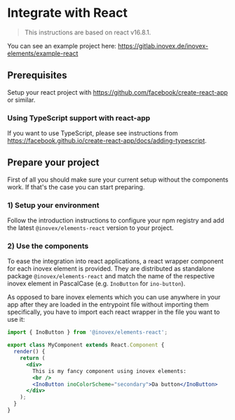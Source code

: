 # Integrate with React

> This instructions are based on react v16.8.1.

You can see an example project here: https://gitlab.inovex.de/inovex-elements/example-react

## Prerequisites

Setup your react project with https://github.com/facebook/create-react-app or similar.

### Using TypeScript support with react-app

If you want to use TypeScript, please see instructions from https://facebook.github.io/create-react-app/docs/adding-typescript.

## Prepare your project

First of all you should make sure your current setup without the components work. If that's the case you can start preparing.

### 1) Setup your environment

Follow the introduction instructions to configure your npm registry and add the latest `@inovex/elements-react` version to your project.

### 2) Use the components

To ease the integration into react applications, a react wrapper component for each inovex element is provided. They are distributed as standalone package `@inovex/elements-react` and match the name of the respective inovex element in PascalCase (e.g. `InoButton` for `ino-button`).

As opposed to bare inovex elements which you can use anywhere in your app after they are loaded in the entrypoint file without importing
them specifically, you have to import each react wrapper in the file you want to use it:

```jsx
import { InoButton } from '@inovex/elements-react';

export class MyComponent extends React.Component {
  render() {
    return (
      <div>
        This is my fancy component using inovex elements:
        <br />
        <InoButton inoColorScheme="secondary">Da button</InoButton>
      </div>
    );
  }
}
```